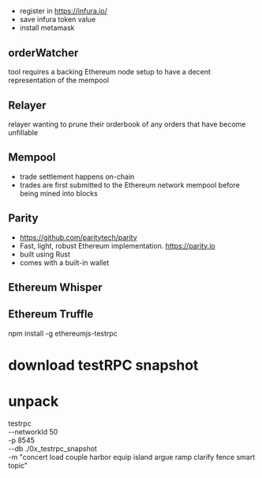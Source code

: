 ##
- register in https://infura.io/
- save infura token value
- install metamask 




## orderWatcher
tool requires a backing Ethereum node setup to have a decent representation of the mempool

## Relayer
relayer wanting to prune their orderbook of any orders that have become unfillable

## Mempool
- trade settlement happens on-chain
- trades are first submitted to the Ethereum network mempool before being mined into blocks

## Parity 
- https://github.com/paritytech/parity
- Fast, light, robust Ethereum implementation. https://parity.io
- built using Rust
- comes with a built-in wallet

## Ethereum Whisper
## Ethereum Truffle


npm install -g ethereumjs-testrpc
# download testRPC snapshot
# unpack
testrpc \
--networkId 50 \
-p 8545 \
--db ./0x_testrpc_snapshot \
-m "concert load couple harbor equip island argue ramp clarify fence smart topic"
